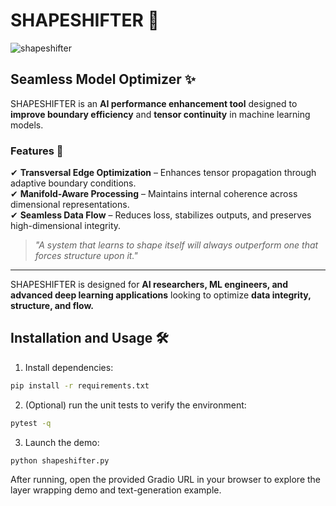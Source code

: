 # SHAPESHIFTER 🚀

![shapeshifter](https://github.com/user-attachments/assets/ba5a399a-659e-4669-8b4c-a3d4ab1a6ac1)

## Seamless Model Optimizer ✨

SHAPESHIFTER is an **AI performance enhancement tool** designed to **improve boundary efficiency** and **tensor continuity** in machine learning models.

### Features 📌  
✔ **Transversal Edge Optimization** – Enhances tensor propagation through adaptive boundary conditions.  
✔ **Manifold-Aware Processing** – Maintains internal coherence across dimensional representations.  
✔ **Seamless Data Flow** – Reduces loss, stabilizes outputs, and preserves high-dimensional integrity.  

> *"A system that learns to shape itself will always outperform one that forces structure upon it."*  

---

SHAPESHIFTER is designed for **AI researchers, ML engineers, and advanced deep learning applications** looking to optimize **data integrity, structure, and flow.**  

## Installation and Usage 🛠️

1. Install dependencies:

```bash
pip install -r requirements.txt
```

2. (Optional) run the unit tests to verify the environment:

```bash
pytest -q
```
3. Launch the demo:

```bash
python shapeshifter.py
```

After running, open the provided Gradio URL in your browser to explore the layer wrapping demo and text-generation example.
